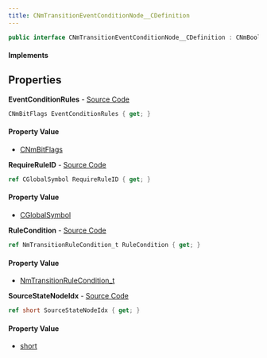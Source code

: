 ```yaml
---
title: CNmTransitionEventConditionNode__CDefinition
---
```


```csharp
public interface CNmTransitionEventConditionNode__CDefinition : CNmBoolValueNode__CDefinition, CNmValueNode__CDefinition, CNmGraphNode__CDefinition, ISchemaClass<CNmGraphNode__CDefinition>, ISchemaClass<CNmValueNode__CDefinition>, ISchemaClass<CNmBoolValueNode__CDefinition>, ISchemaClass<CNmTransitionEventConditionNode__CDefinition>, ISchemaField, ISchemaClass, INativeHandle
```

#### Implements

## Properties

**EventConditionRules** - [Source Code](https://github.com/swiftly-solution/swiftlys2/blob/main/managed/src/SwiftlyS2.Generated/Schemas/Interfaces/CNmTransitionEventConditionNode__CDefinition.cs#L18)

```csharp
CNmBitFlags EventConditionRules { get; }
```

#### Property Value

- [CNmBitFlags](/docs/api/shared/schemadefinitions/cnmbitflags)

**RequireRuleID** - [Source Code](https://github.com/swiftly-solution/swiftlys2/blob/main/managed/src/SwiftlyS2.Generated/Schemas/Interfaces/CNmTransitionEventConditionNode__CDefinition.cs#L16)

```csharp
ref CGlobalSymbol RequireRuleID { get; }
```

#### Property Value

- [CGlobalSymbol](/docs/api/shared/natives/cglobalsymbol)

**RuleCondition** - [Source Code](https://github.com/swiftly-solution/swiftlys2/blob/main/managed/src/SwiftlyS2.Generated/Schemas/Interfaces/CNmTransitionEventConditionNode__CDefinition.cs#L22)

```csharp
ref NmTransitionRuleCondition_t RuleCondition { get; }
```

#### Property Value

- [NmTransitionRuleCondition_t](/docs/api/shared/schemadefinitions/nmtransitionrulecondition_t)

**SourceStateNodeIdx** - [Source Code](https://github.com/swiftly-solution/swiftlys2/blob/main/managed/src/SwiftlyS2.Generated/Schemas/Interfaces/CNmTransitionEventConditionNode__CDefinition.cs#L20)

```csharp
ref short SourceStateNodeIdx { get; }
```

#### Property Value

- [short](https://learn.microsoft.com/dotnet/api/system.int16)

